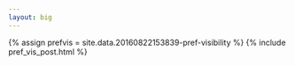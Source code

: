 ```yaml
---
layout: big
---
```

{% assign prefvis = site.data.20160822153839-pref-visibility %}
{% include pref_vis_post.html %}
